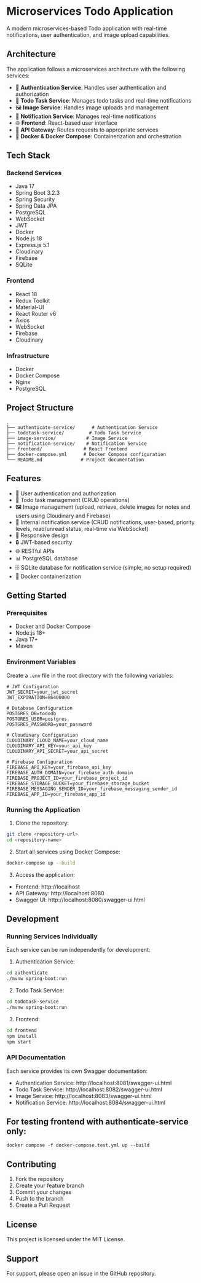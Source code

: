 # Microservices Todo Application

A modern microservices-based Todo application with real-time notifications, user authentication, and image upload capabilities.

## Architecture

The application follows a microservices architecture with the following services:

- 🔐 **Authentication Service**: Handles user authentication and authorization
- 📝 **Todo Task Service**: Manages todo tasks and real-time notifications
- 🖼️ **Image Service**: Handles image uploads and management
- 🔔 **Notification Service**: Manages real-time notifications
- 🌐 **Frontend**: React-based user interface
- 🚀 **API Gateway**: Routes requests to appropriate services
- 🐳 **Docker & Docker Compose**: Containerization and orchestration

## Tech Stack

### Backend Services
- Java 17
- Spring Boot 3.2.3
- Spring Security
- Spring Data JPA
- PostgreSQL
- WebSocket
- JWT
- Docker
- Node.js 18
- Express.js 5.1
- Cloudinary
- Firebase
- SQLite

### Frontend
- React 18
- Redux Toolkit
- Material-UI
- React Router v6
- Axios
- WebSocket
- Firebase
- Cloudinary

### Infrastructure
- Docker
- Docker Compose
- Nginx
- PostgreSQL

## Project Structure

```
.
├── authenticate-service/      # Authentication Service
├── todotask-service/         # Todo Task Service
├── image-service/           # Image Service
├── notification-service/    # Notification Service
├── frontend/               # React Frontend
├── docker-compose.yml      # Docker Compose configuration
└── README.md              # Project documentation
```

## Features

- 👤 User authentication and authorization
- 📝 Todo task management (CRUD operations)
- 🖼️ Image management (upload, retrieve, delete images for notes and users using Cloudinary and Firebase)
- 🔔 Internal notification service (CRUD notifications, user-based, priority levels, read/unread status, real-time via WebSocket)
- 📱 Responsive design
- 🔒 JWT-based security
- 🌐 RESTful APIs
- 📊 PostgreSQL database
- 🗄️ SQLite database for notification service (simple, no setup required)
- 🐳 Docker containerization

## Getting Started

### Prerequisites

- Docker and Docker Compose
- Node.js 18+
- Java 17+
- Maven

### Environment Variables

Create a `.env` file in the root directory with the following variables:

```env
# JWT Configuration
JWT_SECRET=your_jwt_secret
JWT_EXPIRATION=86400000

# Database Configuration
POSTGRES_DB=tododb
POSTGRES_USER=postgres
POSTGRES_PASSWORD=your_password

# Cloudinary Configuration
CLOUDINARY_CLOUD_NAME=your_cloud_name
CLOUDINARY_API_KEY=your_api_key
CLOUDINARY_API_SECRET=your_api_secret

# Firebase Configuration
FIREBASE_API_KEY=your_firebase_api_key
FIREBASE_AUTH_DOMAIN=your_firebase_auth_domain
FIREBASE_PROJECT_ID=your_firebase_project_id
FIREBASE_STORAGE_BUCKET=your_firebase_storage_bucket
FIREBASE_MESSAGING_SENDER_ID=your_firebase_messaging_sender_id
FIREBASE_APP_ID=your_firebase_app_id
```

### Running the Application

1. Clone the repository:
```bash
git clone <repository-url>
cd <repository-name>
```

2. Start all services using Docker Compose:
```bash
docker-compose up --build
```

3. Access the application:
- Frontend: http://localhost
- API Gateway: http://localhost:8080
- Swagger UI: http://localhost:8080/swagger-ui.html

## Development

### Running Services Individually

Each service can be run independently for development:

1. Authentication Service:
```bash
cd authenticate
./mvnw spring-boot:run
```

2. Todo Task Service:
```bash
cd todotask-service
./mvnw spring-boot:run
```

3. Frontend:
```bash
cd frontend
npm install
npm start
```

### API Documentation

Each service provides its own Swagger documentation:
- Authentication Service: http://localhost:8081/swagger-ui.html
- Todo Task Service: http://localhost:8082/swagger-ui.html
- Image Service: http://localhost:8083/swagger-ui.html
- Notification Service: http://localhost:8084/swagger-ui.html

## For testing frontend with authenticate-service only: 
```
docker compose -f docker-compose.test.yml up --build
```

## Contributing

1. Fork the repository
2. Create your feature branch
3. Commit your changes
4. Push to the branch
5. Create a Pull Request

## License

This project is licensed under the MIT License.

## Support

For support, please open an issue in the GitHub repository.
